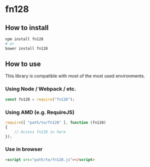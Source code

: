 # fn128

## How to install

``` bash
npm install fn128
# or
bower install fn128
```

## How to use

This library is compatible with most of the most used environments.

### Using Node / Webpack / etc.

``` javascript
const fn128 = require("fn128");
```

### Using AMD (e.g. RequireJS)

``` javascript
require([ "path/to/fn128" ], function (fn128)
{
    // Access fn128 in here
});
```

### Use in browser

``` html
<script src="path/to/fn128.js"></script>
```
